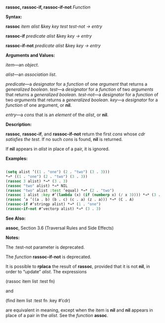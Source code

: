 **rassoc, rassoc-if, rassoc-if-not** *Function* 



**Syntax:** 



**rassoc** *item alist* &amp;key *key test test-not → entry* 



**rassoc-if** *predicate alist* &amp;key *key → entry* 



**rassoc-if-not** *predicate alist* &amp;key *key → entry* 



**Arguments and Values:** 



*item*—an *object*. 



*alist*—an *association list*. 



*predicate*—a *designator* for a *function* of one *argument* that returns a *generalized boolean*. *test*—a *designator* for a *function* of two *arguments* that returns a *generalized boolean*. *test-not*—a *designator* for a *function* of two *arguments* that returns a *generalized boolean*. *key*—a *designator* for a *function* of one argument, or **nil**. 



*entry*—a *cons* that is an *element* of the *alist*, or **nil**. 







 



 



**Description:** 



**rassoc**, **rassoc-if**, and **rassoc-if-not** return the first *cons* whose *cdr satisfies the test*. If no such *cons* is found, **nil** is returned. 



If **nil** appears in *alist* in place of a pair, it is ignored. 



**Examples:**
```lisp

(setq alist ’((1 . "one") (2 . "two") (3 . 3))) 
*→* ((1 . "one") (2 . "two") (3 . 3)) 
(rassoc 3 alist) *→* (3 . 3) 
(rassoc "two" alist) *→* NIL 
(rassoc "two" alist :test ’equal) *→* (2 . "two") 
(rassoc 1 alist :key #’(lambda (x) (if (numberp x) (/ x 3)))) *→* (3 . 3) 
(rassoc ’a ’((a . b) (b . c) (c . a) (z . a))) *→* (C . A) 
(rassoc-if #’stringp alist) *→* (1 . "one") 
(rassoc-if-not #’vectorp alist) *→* (3 . 3) 

```
**See Also:** 



**assoc**, Section 3.6 (Traversal Rules and Side Effects) 



**Notes:** 



The :test-not parameter is deprecated. 



The *function* **rassoc-if-not** is deprecated. 



It is possible to **rplaca** the result of **rassoc**, provided that it is not **nil**, in order to “update” *alist*. The expressions 



(rassoc item list :test fn) 



and 



(find item list :test fn :key #’cdr) 



are equivalent in meaning, except when the item is **nil** and **nil** appears in place of a pair in the *alist*. See the *function* **assoc**. 



